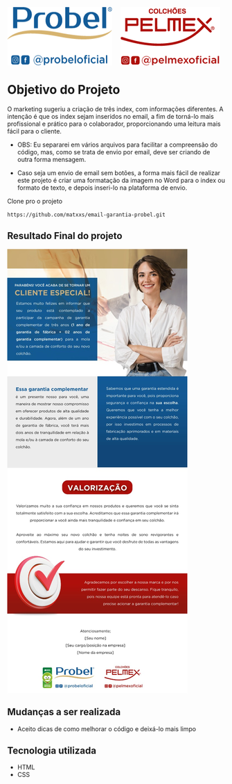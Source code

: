 <div style="display: flex; gap: 20px;"> 
    <img align="center" alt="Logo"  src="img/probel.png">
    <img align="center" alt="Logo"  src="img/pelmex.png">
</div>


# Objetivo do Projeto 

O marketing sugeriu a criação de três index, com informações diferentes. A intenção é que os index sejam inseridos no email, a fim de torná-lo mais profissional e prático para o colaborador, proporcionando uma leitura mais fácil para o cliente.

- OBS: Eu separarei em vários arquivos para facilitar a compreensão do código, mas, como se trata de envio por email, deve ser criando de outra forma mensagem.

- Caso seja um envio de email sem botões, a forma mais fácil de realizar este projeto é criar uma formatação da imagem no Word para o index ou formato de texto, e depois inseri-lo na plataforma de envio.



Clone pro o projeto
```
https://github.com/matxxs/email-garantia-probel.git
```
## Resultado Final do projeto

<div style="display: flex; gap: 20px; "> 
    <img src="img/aceite.jpeg" alt="gif da tela do projeto the last of us em execução ">
</div>


## Mudanças a ser realizada 

- Aceito dicas de como melhorar o código e deixá-lo mais limpo

## Tecnologia utilizada 

- HTML
- CSS


